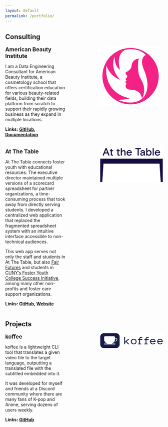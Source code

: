 ```yaml
---
layout: default
permalink: /portfolio/
---
```


## Consulting

<div style="display: flex; align-items: flex-start; margin-bottom: 1.5em;">
  <div style="flex: 1; padding-right: 8em;">
    <p style="font-size: 1.25em; font-weight: bold; margin: 0 0 0.5em 0;">
      American Beauty Institute
    </p>
    <p>
      I am a Data Engineering Consultant for American Beauty Institute, a cosmetology school that offers certification education for various beauty-related fields, building their data platform from scratch to support their rapidly growing business as they expand in multiple locations.
    </p>
<p style="font-weight: bold;">
    Links:
    <a href="https://github.com/AmericanBeautyInstitute/data-platform" target="_blank">GitHub</a>,
    <a href="https://americanbeautyinstitute.readthedocs.io/" target="_blank">Documentation</a>
</p>
  </div>
  <div style="flex: 0 0 200px;">
    <img src="../assets/images/american-beauty-institute.png" alt="Image 1" style="max-width: 100%;">
  </div>
</div>

<div style="display: flex; align-items: flex-start; margin-bottom: 1.5em;">
  <div style="flex: 1; padding-right: 8em;">
    <p style="font-size: 1.25em; font-weight: bold; margin: 0 0 0.5em 0;">
      At The Table
    </p>
    <p>
      At The Table connects foster youth with educational resources. The executive director maintained multiple versions of a scorecard spreadsheet for partner organizations, a time-consuming process that took away from directly serving students. I developed a centralized web application that replaced the fragmented spreadsheet system with an intuitive interface accessible to non-technical audiences.
    </p>
    <p>
      This web app serves not only the staff and students in At The Table, but also <a href="https://fairfuturesny.org" target="_blank">Fair Futures</a> and students in <a href="https://www.cuny.edu/about/administration/offices/student-affairs/programs-services/foster-youth-college-success-initiative-fycsi/" target="_blank">CUNY’s Foster Youth College Success Initiative</a>, among many other non-profits and foster care support organizations.
    </p>
<p style="font-weight: bold;">
    Links:
    <a href="https://github.com/andrewwkimm/doe-high-school-scorecard/tree/nodejs-express" target="_blank">GitHub</a>,
    <a href="https://doe-high-school-scorecard.onrender.com/" target="_blank">Website</a>
</p>
  </div>
  <div style="flex: 0 0 200px;">
    <img src="../assets/images/at-the-table.webp" alt="Image 1" style="max-width: 100%;">
  </div>
</div>

## Projects

<div style="display: flex; align-items: flex-start; margin-bottom: 1.5em;">
  <div style="flex: 1; padding-right: 8em;">
    <p style="font-size: 1.25em; font-weight: bold; margin: 0 0 0.5em 0;">
      koffee
    </p>
    <p>
      koffee is a lightweight CLI tool that translates a given video file to the target language, outputting a translated file with the subtitled embedded into it.
    </p>
    <p>
      It was developed for myself and friends at a Discord community where there are many fans of K-pop and Anime, serving dozens of users weekly.
    </p>
<p style="font-weight: bold;">
    Links:
    <a href="https://github.com/andrewwkimm/koffee" target="_blank">GitHub</a>
</p>
  </div>
  <div style="flex: 0 0 200px;">
    <img src="../assets/images/koffee.png" alt="Image 1" style="max-width: 100%;">
  </div>
</div>